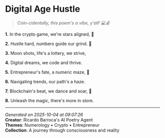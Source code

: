 # Digital Age Hustle

> *Coin-cidentally, this poem's a vibe, y'all! 💻💰*

**1.** In the crypto game, we're stars aligned, 💫


**2.** Hustle hard, numbers guide our grind. 💼


**3.** Moon shots, life's a lottery, we strive,


**4.** Digital dreams, we code and thrive.


**5.** Entrepreneur's fate, a numeric maze, 🔢


**6.** Navigating trends, our path's a haze.


**7.** Blockchain's beat, we dance and soar, 🚀


**8.** Unleash the magic, there's more in store.



---

*Generated on 2025-10-04 at 09:07:26*  
**Creator**: Ricardo Barroca's AI Poetry Agent  
**Themes**: Numerology • Crypto • Entrepreneur  
**Collection**: A journey through consciousness and reality